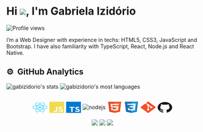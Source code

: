 <h1 align="left">Hi <img src="https://raw.githubusercontent.com/kaueMarques/kaueMarques/master/hi.gif" width="30px">, I'm Gabriela Izidório</h1>
<p align="left"> <img src="https://komarev.com/ghpvc/?username=gabizidorio&color=yellow" alt="Profile views" /> </p>

<p>
I’m a Web Designer with experience in techs: HTML5, CSS3, JavaScript and Bootstrap. I have also familiarity with TypeScript, React, Node.js and React Native.
</p>

## ⚙️ &nbsp;GitHub Analytics

<p align="left">
<img width="530em" src="https://github-readme-stats.vercel.app/api?username=gabizidorio&show_icons=true&theme=vision-friendly-dark" alt="gabizidorio's stats"/>
<img width="530em" src="https://github-readme-stats.vercel.app/api/top-langs/?username=gabizidorio&layout=compact&theme=vision-friendly-dark" alt="gabizidorio's most languages"/>
</p>

<div align="center" valign="top"><br>
 
  <img align="center" alt="React" height="30" width="40" src="https://raw.githubusercontent.com/devicons/devicon/master/icons/react/react-original.svg">
  <img align="center" alt="Js" height="30" width="40" src="https://raw.githubusercontent.com/devicons/devicon/master/icons/javascript/javascript-plain.svg">
  <img align="center" alt="Js" height="30" width="40" src="https://raw.githubusercontent.com/devicons/devicon/master/icons/typescript/typescript-plain.svg">
  <img align="center" alt="nodejs" height="30" width="40" src="https://cdn.worldvectorlogo.com/logos/nodejs-icon.svg">
  <img align="center" alt="HTML" height="30" width="40" src="https://raw.githubusercontent.com/devicons/devicon/master/icons/html5/html5-original.svg">
  <img align="center" alt="CSS" height="30" width="40" src="https://raw.githubusercontent.com/devicons/devicon/master/icons/css3/css3-original.svg">
  <img align="center" alt="git" height="30" width="40" src="https://raw.githubusercontent.com/devicons/devicon/master/icons/git/git-original.svg">
  <img align="center" alt="github" height="30" width="40" src="https://raw.githubusercontent.com/devicons/devicon/master/icons/github/github-original.svg"> 
  
   <!-- <img align="center" alt="Redux" height="30" width="40" src="https://raw.githubusercontent.com/devicons/devicon/master/icons/redux/redux-original.svg"> 
  <img align="center" alt="React" height="40" width="40" src="https://app.rocketseat.com.br/_next/image?url=%2Fassets%2Fimages%2Fignite%2Ftrails%2Freact-js.svg&w=96&q=75">
  <img align="center" alt="nodejs" height="40" width="40" src="https://app.rocketseat.com.br/_next/image?url=%2Fassets%2Fimages%2Fignite%2Ftrails%2Fnode-js.svg&w=96&q=75">
  <img align="center" alt="reactnative" height="40" width="40" src="https://app.rocketseat.com.br/_next/image?url=%2Fassets%2Fimages%2Fignite%2Ftrails%2Freact-native.svg&w=96&q=75">-->
</div><br>

<div align="center">
  <a href="https://www.instagram.com/briella.izidorio/" target="_blank"><img src="https://img.shields.io/badge/-Instagram-%23E4405F?style=for-the-badge&logo=instagram&logoColor=white" target="_blank"></a>
  <a href="https://www.linkedin.com/in/gabrielaizidorio/" target="_blank"><img src="https://img.shields.io/badge/-LinkedIn-%230077B5?style=for-the-badge&logo=linkedin&logoColor=white" target="_blank"></a>  
  <a href="mailto:gabrielaizidorio2020@gmail.com"><img src="https://img.shields.io/badge/-Gmail-%23333?style=for-the-badge&logo=gmail&logoColor=white" target="_blank"></a>
</div>
